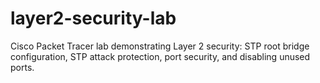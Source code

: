 # layer2-security-lab
Cisco Packet Tracer lab demonstrating Layer 2 security: STP root bridge configuration, STP attack protection, port security, and disabling unused ports.
